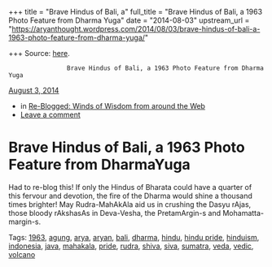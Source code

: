 +++
title = "Brave Hindus of Bali, a"
full_title = "Brave Hindus of Bali, a 1963 Photo Feature from Dharma Yuga"
date = "2014-08-03"
upstream_url = "https://aryanthought.wordpress.com/2014/08/03/brave-hindus-of-bali-a-1963-photo-feature-from-dharma-yuga/"

+++
Source: [here](https://aryanthought.wordpress.com/2014/08/03/brave-hindus-of-bali-a-1963-photo-feature-from-dharma-yuga/).


					Brave Hindus of Bali, a 1963 Photo Feature from Dharma Yuga				



[ August 3, 2014 
](https://aryanthought.wordpress.com/2014/08/03/brave-hindus-of-bali-a-1963-photo-feature-from-dharma-yuga/ "Permalink to Brave Hindus of Bali, a 1963 Photo Feature from DharmaYuga")

-   in [Re-Blogged: Winds of Wisdom from around the
    Web](https://aryanthought.wordpress.com/category/re-blogged-winds-of-wisdom-from-around-the-web/)
-   [Leave a
    comment](https://aryanthought.wordpress.com/2014/08/03/brave-hindus-of-bali-a-1963-photo-feature-from-dharma-yuga/#respond)

# Brave Hindus of Bali, a 1963 Photo Feature from DharmaYuga

Had to re-blog this! If only the Hindus of Bharata could have a quarter
of this fervour and devotion, the fire of the Dharma would shine a
thousand times brighter! May Rudra-MahAkAla aid us in crushing the Dasyu
rAjas, those bloody rAkshasAs in Deva-Vesha, the PretamArgin-s and
Mohamatta-margin-s.

Tags: [1963](https://aryanthought.wordpress.com/tag/1963/),
[agung](https://aryanthought.wordpress.com/tag/agung/),
[arya](https://aryanthought.wordpress.com/tag/arya/),
[aryan](https://aryanthought.wordpress.com/tag/aryan/),
[bali](https://aryanthought.wordpress.com/tag/bali/),
[dharma](https://aryanthought.wordpress.com/tag/dharma/),
[hindu](https://aryanthought.wordpress.com/tag/hindu/), [hindu
pride](https://aryanthought.wordpress.com/tag/hindu-pride/),
[hinduism](https://aryanthought.wordpress.com/tag/hinduism/),
[indonesia](https://aryanthought.wordpress.com/tag/indonesia/),
[java](https://aryanthought.wordpress.com/tag/java/),
[mahakala](https://aryanthought.wordpress.com/tag/mahakala/),
[pride](https://aryanthought.wordpress.com/tag/pride/),
[rudra](https://aryanthought.wordpress.com/tag/rudra/),
[shiva](https://aryanthought.wordpress.com/tag/shiva/),
[siva](https://aryanthought.wordpress.com/tag/siva/),
[sumatra](https://aryanthought.wordpress.com/tag/sumatra/),
[veda](https://aryanthought.wordpress.com/tag/veda/),
[vedic](https://aryanthought.wordpress.com/tag/vedic/),
[volcano](https://aryanthought.wordpress.com/tag/volcano/)

